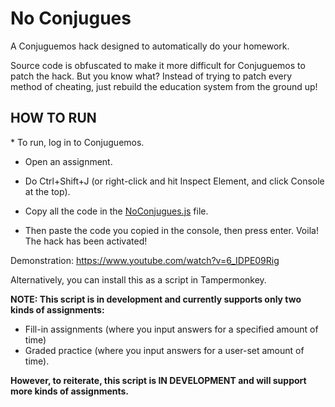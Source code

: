 # No Conjugues
A Conjuguemos hack designed to automatically do your homework.

Source code is obfuscated to make it more difficult for Conjuguemos to patch the hack. But you know what? Instead of trying to patch every method of cheating, just rebuild the education system from the ground up!


<h2>HOW TO RUN</h2>
* To run, log in to Conjuguemos.

* Open an assignment.

* Do Ctrl+Shift+J (or right-click and hit Inspect Element, and click Console at the top).

* Copy all the code in the <a href="https://github.com/theplummer/NoConjugues/blob/main/NoConjugues.js">NoConjugues.js</a> file.

* Then paste the code you copied in the console, then press enter. Voila! The hack has been activated!

Demonstration: <a href="https://www.youtube.com/watch?v=6_IDPE09Rig">https://www.youtube.com/watch?v=6_IDPE09Rig</a>

Alternatively, you can install this as a script in Tampermonkey.

**NOTE: This script is in development and currently supports only two kinds of assignments:**
- Fill-in assignments (where you input answers for a specified amount of time)
- Graded practice (where you input answers for a user-set amount of time). 

**However, to reiterate, this script is IN DEVELOPMENT and will support more kinds of assignments.**